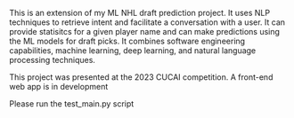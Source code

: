 This is an extension of my ML NHL draft prediction project. It uses NLP techniques to retrieve intent and facilitate a conversation with a user. It can provide statisitcs
for a given player name and can make predictions using the ML models for draft picks. It combines software engineering capabilities, machine learning, deep learning, and 
natural language processing techniques.

This project was presented at the 2023 CUCAI competition. A front-end web app is in development

Please run the test_main.py script
